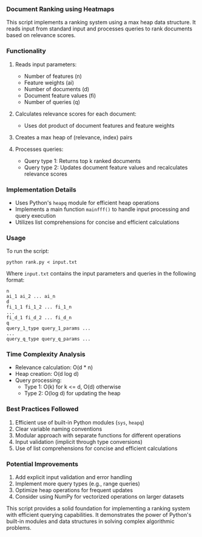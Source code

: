 ### Document Ranking using Heatmaps

This script implements a ranking system using a max heap data structure. It reads input from standard input and processes queries to rank documents based on relevance scores.

### Functionality

1. Reads input parameters:
   - Number of features (n)
   - Feature weights (ai)
   - Number of documents (d)
   - Document feature values (fi)
   - Number of queries (q)

2. Calculates relevance scores for each document:
   - Uses dot product of document features and feature weights

3. Creates a max heap of (relevance, index) pairs

4. Processes queries:
   - Query type 1: Returns top k ranked documents
   - Query type 2: Updates document feature values and recalculates relevance scores

### Implementation Details

- Uses Python's `heapq` module for efficient heap operations
- Implements a main function `mainfff()` to handle input processing and query execution
- Utilizes list comprehensions for concise and efficient calculations

### Usage

To run the script:

```
python rank.py < input.txt
```

Where `input.txt` contains the input parameters and queries in the following format:

```
n
ai_1 ai_2 ... ai_n
d
fi_1_1 fi_1_2 ... fi_1_n
...
fi_d_1 fi_d_2 ... fi_d_n
q
query_1_type query_1_params ...
...
query_q_type query_q_params ...
```

### Time Complexity Analysis

- Relevance calculation: O(d * n)
- Heap creation: O(d log d)
- Query processing:
  - Type 1: O(k) for k <= d, O(d) otherwise
  - Type 2: O(log d) for updating the heap

### Best Practices Followed

1. Efficient use of built-in Python modules (`sys`, `heapq`)
2. Clear variable naming conventions
3. Modular approach with separate functions for different operations
4. Input validation (implicit through type conversions)
5. Use of list comprehensions for concise and efficient calculations

### Potential Improvements

1. Add explicit input validation and error handling
2. Implement more query types (e.g., range queries)
3. Optimize heap operations for frequent updates
4. Consider using NumPy for vectorized operations on larger datasets

This script provides a solid foundation for implementing a ranking system with efficient querying capabilities. It demonstrates the power of Python's built-in modules and data structures in solving complex algorithmic problems.
